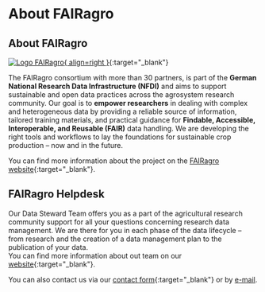# About FAIRagro

## About FAIRagro
[![Logo FAIRagro](images/Logo_FAIRagro.png){ align=right }](https://fairagro.net/en/){:target="_blank"}

The FAIRagro consortium with more than 30 partners, is part of the **German National Research Data Infrastructure (NFDI)** and aims to support sustainable and open data practices across the agrosystem research community. Our goal is to **empower researchers** in dealing with complex and heterogeneous data by providing a reliable source of information, tailored training materials, and practical guidance for **Findable, Accessible, Interoperable, and Reusable (FAIR)** data handling. We are developing the right tools and workflows to lay the foundations for sustainable crop production – now and in the future.

You can find more information about the project on the [FAIRagro website](https://fairagro.net/en/){:target="_blank"}.


## FAIRagro Helpdesk

Our Data Steward Team offers you as a part of the agricultural research community support for all your questions concerning research data management.
We are there for you in each phase of the data lifecycle – from research and the creation of a data management plan to the publication of your data.  
You can find more information about out team on our [website](https://fairagro.net/en/helpdesk/){:target="_blank"}.

You can also contact us via our [contact form](https://fairagro.net/en/helpdesk/){:target="_blank"} or by [e-mail](mailto:dataservice@fairagro.net).
